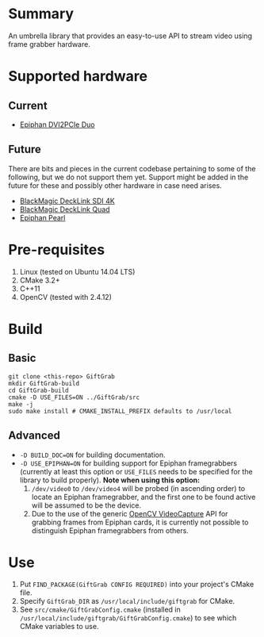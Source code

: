 # Summary

An umbrella library that provides an easy-to-use API to stream video using frame grabber hardware.

# Supported hardware

## Current

* [Epiphan DVI2PCIe Duo](http://www.epiphan.com/products/dvi2pcie-duo/)

## Future

There are bits and pieces in the current codebase pertaining to some of the following, but we do not support them yet. Support might be added in the future for these and possibly other hardware in case need arises.

* [BlackMagic DeckLink SDI 4K](https://www.blackmagicdesign.com/uk/products/decklink/techspecs/W-DLK-11)
* [BlackMagic DeckLink Quad](https://www.blackmagicdesign.com/uk/products/decklink/techspecs/W-DLK-02)
* [Epiphan Pearl](http://www.epiphan.com/products/pearl/)

# Pre-requisites

1. Linux (tested on Ubuntu 14.04 LTS)
1. CMake 3.2+
1. C++11
1. OpenCV (tested with 2.4.12)

# Build

## Basic

```
git clone <this-repo> GiftGrab
mkdir GiftGrab-build
cd GiftGrab-build
cmake -D USE_FILES=ON ../GiftGrab/src
make -j
sudo make install # CMAKE_INSTALL_PREFIX defaults to /usr/local
```

## Advanced

* `-D BUILD_DOC=ON` for building documentation.
* `-D USE_EPIPHAN=ON` for building support for Epiphan framegrabbers (currently at least this option or `USE_FILES` needs to be specified for the library to build properly). __Note when using this option:__
   1. `/dev/video0` to `/dev/video4` will be probed (in ascending order) to locate an Epiphan framegrabber, and the first one to be found active will be assumed to be the device.
   1. Due to the use of the generic [OpenCV VideoCapture](http://docs.opencv.org/2.4/modules/highgui/doc/reading_and_writing_images_and_video.html#VideoCapture::VideoCapture%28int%20device%29) API for grabbing frames from Epiphan cards, it is currently not possible to distinguish Epiphan framegrabbers from others.

# Use
1. Put `FIND_PACKAGE(GiftGrab CONFIG REQUIRED)` into your project's CMake file.
1. Specify `GiftGrab_DIR` as `/usr/local/include/giftgrab` for CMake.
1. See `src/cmake/GiftGrabConfig.cmake` (installed in `/usr/local/include/giftgrab/GiftGrabConfig.cmake`) to see which CMake variables to use.
